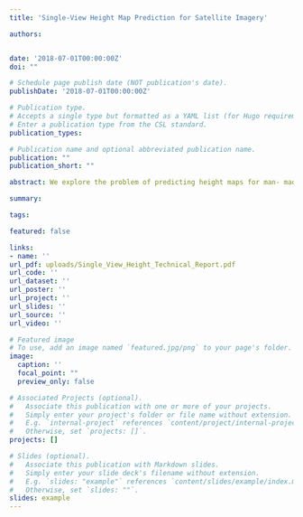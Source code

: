 ```yaml
---
title: 'Single-View Height Map Prediction for Satellite Imagery'

authors:


date: '2018-07-01T00:00:00Z'
doi: ""

# Schedule page publish date (NOT publication's date).
publishDate: '2018-07-01T00:00:00Z'

# Publication type.
# Accepts a single type but formatted as a YAML list (for Hugo requirements).
# Enter a publication type from the CSL standard.
publication_types: 

# Publication name and optional abbreviated publication name.
publication: ""
publication_short: ""

abstract: We explore the problem of predicting height maps for man- made and natural terrain when seen from a single image captured by a satellite. This is a very challenging, ill-posed problem, and single-view depth prediction models trained for indoor and outdoor scenes do not immediately apply to the satellite domain. This paper explores this problem for flat and sloped terrain. We propose a baseline model using a deep network that regresses directly from the input image to a height map and is trained using a MAE loss designed specif- ically for our domain. Predicting the height for images with sloped terrain proves to be a particularly hard challenge. To solve for slopes, we train a separate network to predict dense surface normal maps and combine the surface nor- mals and the predicted height in a global optimization step to improve results on sloped terrain. However, the standard optimization strategy using a constant weight for all pixels in an image introduces a regression on the performance on flat terrain. We propose a novel weight prediction model that predicts per-pixel weights as input for the optimization step. We show that this proposed solution improves height prediction for sloped terrain without regressing on the flat terrain and perform evaluations on a range of loss functions, data sets, fusion strategies and training strategies.

summary: 

tags:

featured: false

links:
- name: ''
url_pdf: uploads/Single_View_Height_Technical_Report.pdf
url_code: ''
url_dataset: ''
url_poster: ''
url_project: ''
url_slides: ''
url_source: ''
url_video: ''

# Featured image
# To use, add an image named `featured.jpg/png` to your page's folder. 
image:
  caption: ''
  focal_point: ""
  preview_only: false

# Associated Projects (optional).
#   Associate this publication with one or more of your projects.
#   Simply enter your project's folder or file name without extension.
#   E.g. `internal-project` references `content/project/internal-project/index.md`.
#   Otherwise, set `projects: []`.
projects: []

# Slides (optional).
#   Associate this publication with Markdown slides.
#   Simply enter your slide deck's filename without extension.
#   E.g. `slides: "example"` references `content/slides/example/index.md`.
#   Otherwise, set `slides: ""`.
slides: example
---
```

